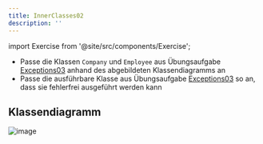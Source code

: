 ```yaml
---
title: InnerClasses02
description: ''
---
```


import Exercise from '@site/src/components/Exercise';

- Passe die Klassen `Company` und `Employee` aus Übungsaufgabe
  [Exceptions03](../exceptions/exceptions03) anhand des abgebildeten
  Klassendiagramms an
- Passe die ausführbare Klasse aus Übungsaufgabe
  [Exceptions03](../exceptions/exceptions03) so an, dass sie fehlerfrei
  ausgeführt werden kann

## Klassendiagramm
![image](https://user-images.githubusercontent.com/47243617/208085768-eebd4e6d-398a-4064-aacb-a513bd5fdc13.png)

<Exercise pullRequest="55" branchSuffix="inner-classes/02" />
